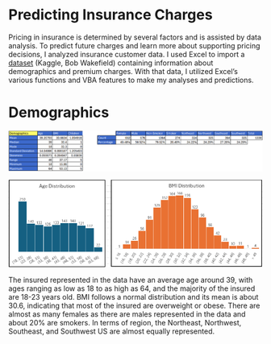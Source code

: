 # Predicting Insurance Charges

Pricing in insurance is determined by several factors and is assisted by data analysis. To predict future charges and learn more about supporting pricing decisions, I analyzed insurance customer data. I used Excel to import a [dataset](https://www.kaggle.com/datasets/thedevastator/prediction-of-insurance-charges-using-age-gender) (Kaggle, Bob Wakefield) containing information about demographics and premium charges. With that data, I utilized Excel’s various functions and VBA features to make my analyses and predictions.

# Demographics

![Model](https://github.com/mwdemos/Data-Analysis-Portfolio/blob/main/Predicting%20Insurance%20Charges/Images/demographics.png)

![Model](https://github.com/mwdemos/Data-Analysis-Portfolio/blob/main/Predicting%20Insurance%20Charges/Images/age_bmi_distributions.png)

The insured represented in the data have an average age around 39, with ages ranging as low as 18 to as high as 64, and the majority of the insured are 18-23 years old. BMI follows a normal distribution and its mean is about 30.6, indicating that most of the insured are overweight or obese. There are almost as many females as there are males represented in the data and about 20% are smokers. In terms of region, the Northeast, Northwest, Southeast, and Southwest US are almost equally represented.

